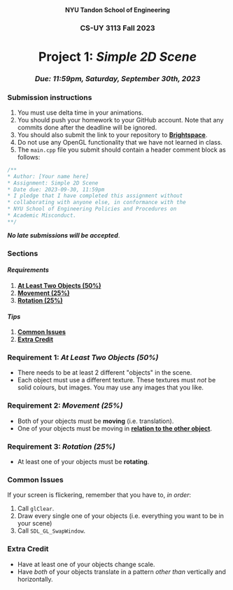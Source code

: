 <h4 align=center>NYU Tandon School of Engineering<h4>
<h3 align=center>CS-UY 3113 Fall 2023</h3>
<h1 align=center>Project 1: <em>Simple 2D Scene</em></h1>
<h3 align=center><em>Due: 11:59pm, Saturday, September 30th, 2023</em></h3>
 
### Submission instructions
1. You must use delta time in your animations.
2. You should push your homework to your GitHub account. Note that any commits done after the deadline will be ignored.
3. You should also submit the link to your repository to [**Brightspace**](https://brightspace.nyu.edu/d2l/lms/dropbox/admin/folders_manage.d2l?ou=311022).
4. Do not use any OpenGL functionality that we have not learned in class.
5. The `main.cpp` file you submit should contain a header comment block as follows:

```c++
/**
* Author: [Your name here]
* Assignment: Simple 2D Scene
* Date due: 2023-09-30, 11:59pm
* I pledge that I have completed this assignment without
* collaborating with anyone else, in conformance with the
* NYU School of Engineering Policies and Procedures on
* Academic Misconduct.
**/
```

***No late submissions will be accepted***.

### Sections

#### _Requirements_

1. [**At Least Two Objects (50%)**](#requirement-1-at-least-two-objects-50)
2. [**Movement (25%)**](#requirement-2-movement-25)
3. [**Rotation (25%)**](#requirement-3-rotation-25)

#### _Tips_

1. [**Common Issues**](#common-issues)
2. [**Extra Credit**](#extra-credit)

### Requirement 1: _At Least Two Objects (50%)_

- There needs to be at least 2 different "objects" in the scene.
- Each object must use a different texture. These textures must _not_ be solid colours, but images. You may use any images that you like.

### Requirement 2: _Movement (25%)_

- Both of your objects must be **moving** (i.e. translation).
- One of your objects must be moving in [**relation to the other object**](https://github.com/sebastianromerocruz/CS3113-material/tree/main/lectures/delta-time#part-2-spaces).

### Requirement 3: _Rotation (25%)_

- At least one of your objects must be **rotating**.

### Common Issues

If your screen is flickering, remember that you have to, _in order_:

1. Call `glClear`.
2. Draw every single one of your objects (i.e. everything you want to be in your scene)
3. Call `SDL_GL_SwapWindow`.

### Extra Credit

- Have at least one of your objects change scale.
- Have _both_ of your objects translate in a pattern _other than_ vertically and horizontally.
